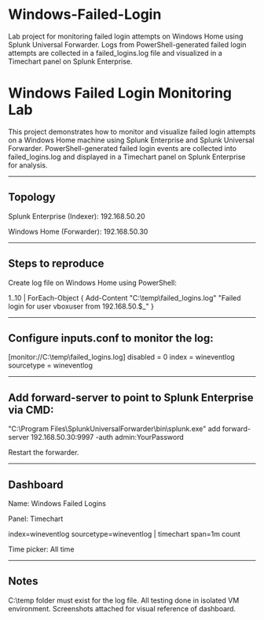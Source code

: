 # Windows-Failed-Login
Lab project for monitoring failed login attempts on Windows Home using Splunk Universal Forwarder. Logs from PowerShell-generated failed login attempts are collected in a failed_logins.log file and visualized in a Timechart panel on Splunk Enterprise.

# Windows Failed Login Monitoring Lab

This project demonstrates how to monitor and visualize failed login attempts on a Windows Home machine using Splunk Enterprise and Splunk Universal Forwarder. PowerShell-generated failed login events are collected into failed_logins.log and displayed in a Timechart panel on Splunk Enterprise for analysis.

---

## Topology

Splunk Enterprise (Indexer): 192.168.50.20

Windows Home (Forwarder): 192.168.50.30

---

## Steps to reproduce

Create log file on Windows Home using PowerShell:

1..10 | ForEach-Object { Add-Content "C:\temp\failed_logins.log" "Failed login for user vboxuser from 192.168.50.$_" }

---

## Configure inputs.conf to monitor the log:

[monitor://C:\temp\failed_logins.log]
disabled = 0
index = wineventlog
sourcetype = wineventlog

---

## Add forward-server to point to Splunk Enterprise via CMD:

"C:\Program Files\SplunkUniversalForwarder\bin\splunk.exe" add forward-server 192.168.50.30:9997 -auth admin:YourPassword

Restart the forwarder.

---

## Dashboard

Name: Windows Failed Logins

Panel: Timechart

index=wineventlog sourcetype=wineventlog
| timechart span=1m count

Time picker: All time

---

## Notes

C:\temp folder must exist for the log file.
All testing done in isolated VM environment.
Screenshots attached for visual reference of dashboard.
